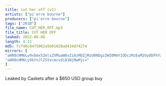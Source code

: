 ```yaml
---
title: cut her off (v1)
artists: ["pi'erre bourne"]
producers: ["pi'erre bourne"]
tags: ["2018"]
file_name: CUT_HER_OFF.mp3
file_title: CUT HER OFF
leaked: 2022-06-08
length: 4:11
md5: 7cf40c8475062a5b01028ad434d74274
mirrors: [
"aHR0cHM6Ly9vbmx5ZmlsZXMuaW8vZi8zMDZjMzU0NDgzZWI0MmY1ODczMzEwM2UyODFhYzFhNQ==",
"aHR0cHM6Ly9kYnJlZS5vcmcvdi81NjMwMjc="
]
---
```

Leaked by Caskets after a $650 USD group buy
